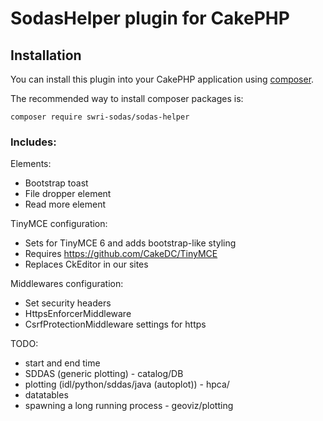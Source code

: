 # SodasHelper plugin for CakePHP

## Installation

You can install this plugin into your CakePHP application using [composer](https://getcomposer.org).

The recommended way to install composer packages is:

```
composer require swri-sodas/sodas-helper
```

### Includes: 
Elements:
- Bootstrap toast
- File dropper element
- Read more element

TinyMCE configuration: 
- Sets for TinyMCE 6 and adds bootstrap-like styling
- Requires https://github.com/CakeDC/TinyMCE
- Replaces CkEditor in our sites

Middlewares configuration:
- Set security headers
- HttpsEnforcerMiddleware
- CsrfProtectionMiddleware settings for https

TODO:
* start and end time
* SDDAS (generic plotting) - catalog/DB
* plotting (idl/python/sddas/java (autoplot)) - hpca/
* datatables
* spawning a long running process - geoviz/plotting
